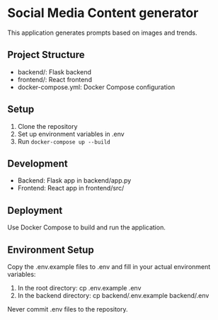 # Social Media Content generator

This application generates prompts based on images and trends.

## Project Structure
- backend/: Flask backend
- frontend/: React frontend
- docker-compose.yml: Docker Compose configuration

## Setup
1. Clone the repository
2. Set up environment variables in .env
3. Run `docker-compose up --build`

## Development
- Backend: Flask app in backend/app.py
- Frontend: React app in frontend/src/

## Deployment
Use Docker Compose to build and run the application.

## Environment Setup
Copy the .env.example files to .env and fill in your actual environment variables:

1. In the root directory: cp .env.example .env
2. In the backend directory: cp backend/.env.example backend/.env

Never commit .env files to the repository.

